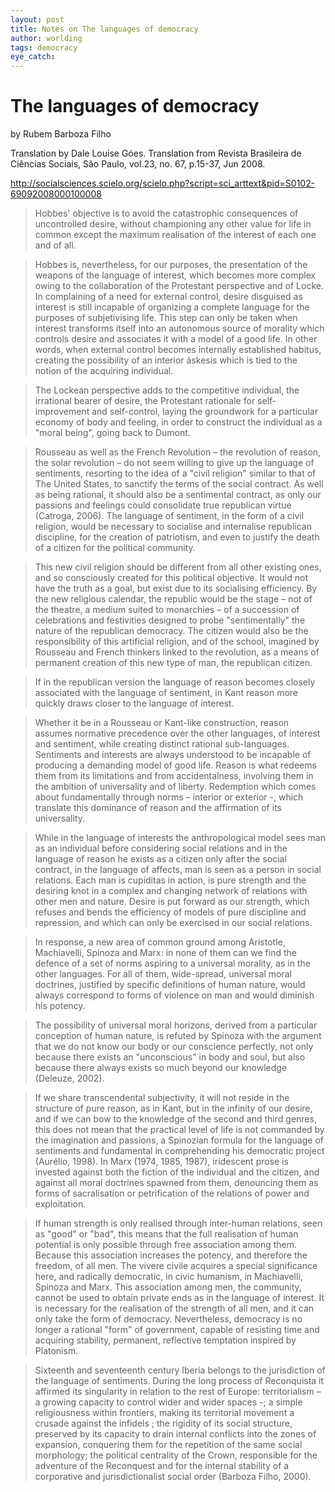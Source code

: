 ```yaml
---
layout: post
title: Notes on The languages of democracy
author: worlding
tags: democracy
eye_catch:
---
```

# The languages of democracy
by Rubem Barboza Filho

Translation by Dale Louise Góes.
Translation from Revista Brasileira de Ciências Sociais, São Paulo, vol.23, no. 67, p.15-37, Jun 2008.

http://socialsciences.scielo.org/scielo.php?script=sci_arttext&pid=S0102-69092008000100008

>Hobbes' objective is to avoid the catastrophic consequences of uncontrolled desire, without championing any other value for life in common except the maximum realisation of the interest of each one and of all.

>Hobbes is, nevertheless, for our purposes, the presentation of the weapons of the language of interest, which becomes more complex owing to the collaboration of the Protestant perspective and of Locke. In complaining of a need for external control, desire disguised as interest is still incapable of organizing a complete language for the purposes of subjetivising life. This step can only be taken when interest transforms itself into an autonomous source of morality which controls desire and associates it with a model of a good life. In other words, when external control becomes internally established habitus, creating the possibility of an interior áskesis which is tied to the notion of the acquiring individual.

>The Lockean perspective adds to the competitive individual, the irrational bearer of desire, the Protestant rationale for self-improvement and self-control, laying the groundwork for a particular economy of body and feeling, in order to construct the individual as a "moral being", going back to Dumont.

>Rousseau as well as the French Revolution – the revolution of reason, the solar revolution – do not seem willing to give up the language of sentiments, resorting to the idea of a "civil religion" similar to that of The United States, to sanctify the terms of the social contract. As well as being rational, it should also be a sentimental contract, as only our passions and feelings could consolidate true republican virtue (Catroga, 2006). The language of sentiment, in the form of a civil religion, would be necessary to socialise and internalise republican discipline, for the creation of patriotism, and even to justify the death of a citizen for the political community.

> This new civil religion should be different from all other existing ones, and so consciously created for this political objective. It would not have the truth as a goal, but exist due to its socialising efficiency. By the new religious calendar, the republic would be the stage – not of the theatre, a medium suited to monarchies – of a succession of celebrations and festivities designed to probe "sentimentally" the nature of the republican democracy. The citizen would also be the responsibility of this artificial religion, and of the school, imagined by Rousseau and French thinkers linked to the revolution, as a means of permanent creation of this new type of man, the republican citizen.

>If in the republican version the language of reason becomes closely associated with the language of sentiment, in Kant reason more quickly draws closer to the language of interest.

>Whether it be in a Rousseau or Kant-like construction, reason assumes normative precedence over the other languages, of interest and sentiment, while creating distinct rational sub-languages. Sentiments and interests are always understood to be incapable of producing a demanding model of good life. Reason is what redeems them from its limitations and from accidentalness, involving them in the ambition of universality and of liberty. Redemption which comes about fundamentally through norms – interior or exterior -, which translate this dominance of reason and the affirmation of its universality.

>While in the language of interests the anthropological model sees man as an individual before considering social relations and in the language of reason he exists as a citizen only after the social contract, in the language of affects, man is seen as a person in social relations. Each man is cupiditas in action, is pure strength and the desiring knot in a complex and changing network of relations with other men and nature. Desire is put forward as our strength, which refuses and bends the efficiency of models of pure discipline and repression, and which can only be exercised in our social relations.

>In response, a new area of common ground among Aristotle, Machiavelli, Spinoza and Marx: in none of them can we find the defence of a set of norms aspiring to a universal morality, as in the other languages. For all of them, wide-spread, universal moral doctrines, justified by specific definitions of human nature, would always correspond to forms of violence on man and would diminish his potency.

>The possibility of universal moral horizons, derived from a particular conception of human nature, is refuted by Spinoza with the argument that we do not know our body or our conscience perfectly, not only because there exists an "unconscious" in body and soul, but also because there always exists so much beyond our knowledge (Deleuze, 2002).

>If we share transcendental subjectivity, it will not reside in the structure of pure reason, as in Kant, but in the infinity of our desire, and if we can bow to the knowledge of the second and third genres, this does not mean that the practical level of life is not commanded by the imagination and passions, a Spinozian formula for the language of sentiments and fundamental in comprehending his democratic project (Aurélio, 1998). In Marx (1974, 1985, 1987), iridescent prose is invested against both the fiction of the individual and the citizen, and against all moral doctrines spawned from them, denouncing them as forms of sacralisation or petrification of the relations of power and exploitation.

>If human strength is only realised through inter-human relations, seen as "good" or "bad", this means that the full realisation of human potential is only possible through free association among them. Because this association increases the potency, and therefore the freedom, of all men. The vivere civile acquires a special significance here, and radically democratic, in civic humanism, in Machiavelli, Spinoza and Marx. This association among men, the community, cannot be used to obtain private ends as in the language of interest. It is necessary for the realisation of the strength of all men, and it can only take the form of democracy. Nevertheless, democracy is no longer a rational "form" of government, capable of resisting time and acquiring stability, permanent, reflective temptation inspired by Platonism.

>Sixteenth and seventeenth century Iberia belongs to the jurisdiction of the language of sentiments. During the long process of Reconquista it affirmed its singularity in relation to the rest of Europe: territorialism – a growing capacity to control wider and wider spaces -; a simple religiousness within frontiers, making its territorial movement a crusade against the infidels ; the rigidity of its social structure, preserved by its capacity to drain internal conflicts into the zones of expansion, conquering them for the repetition of the same social morphology; the political centrality of the Crown, responsible for the adventure of the Reconquest and for the internal stability of a corporative and jurisdictionalist social order (Barboza Filho, 2000).

